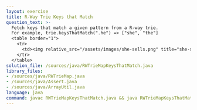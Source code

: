 ```yaml
---
layout: exercise
title: R-Way Trie Keys that Match
question_text: >-
  Fetch keys that match a given pattern from a R-way trie.
  For example, trie.keysThatMatch(".he") => ["she", "the"]
  <table border="1">
    <tr>
      <td><img relative_src="/assets/images/she-sells.png" title="she-sells" style="height:70%; width:auto;"></td>
    </tr>
  </table>
solution_file: /sources/java/RWTrieMapKeysThatMatch.java
library_files:
- /sources/java/RWTrieMap.java
- /sources/java/Assert.java
- /sources/java/ArrayUtil.java
language: java
command: javac RWTrieMapKeysThatMatch.java && java RWTrieMapKeysThatMatch
---
```

